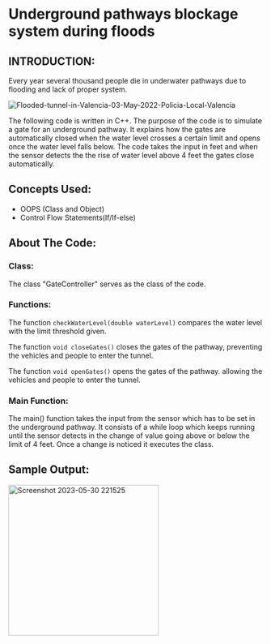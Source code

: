 # Underground pathways blockage system during floods

## INTRODUCTION:

Every year several thousand people die in underwater pathways due to flooding and lack of proper system.

![Flooded-tunnel-in-Valencia-03-May-2022-Policia-Local-Valencia](https://github.com/adhviksai/CSE-DA/assets/135026457/c8e2d25b-6a19-4f88-9f16-649fec726677)


The following code is written in C++. The purpose of the code is to simulate a gate for an underground pathway. It explains how the gates are automatically closed when the water level crosses a certain limit and opens once the water level falls below. The code takes the input in feet and when the sensor detects the the rise of water level above 4 feet the gates close automatically.

## Concepts Used:
* OOPS (Class and Object)
* Control Flow Statements(If/If-else)

## About The Code:
### Class:

The class "GateController" serves as the class of the code.

### Functions:
The function `checkWaterLevel(double waterLevel)` compares the water level with the limit threshold given.

The function `void closeGates()` closes the gates of the pathway, preventing the vehicles and people to enter the tunnel.

The function `void openGates()` opens the gates of the pathway. allowing the vehicles and people to enter the tunnel.

### Main Function:
The main() function takes the input from the sensor which has to be set in the underground pathway. It consists of a while loop which keeps running until the sensor detects in the change of value going above or below the limit of 4 feet. Once a change is noticed it executes the class.

## Sample Output:
<img width="297" alt="Screenshot 2023-05-30 221525" src="https://github.com/adhviksai/CSE-DA/assets/135026457/ac0a4db4-01f5-4b04-bc4d-2b0a89c460e9">
